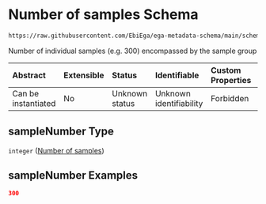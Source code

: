 # Number of samples Schema

```txt
https://raw.githubusercontent.com/EbiEga/ega-metadata-schema/main/schemas/EGA.sample.json#/properties/sampleGrouping/properties/sampleNumber
```

Number of individual samples (e.g. 300) encompassed by the sample group

| Abstract            | Extensible | Status         | Identifiable            | Custom Properties | Additional Properties | Access Restrictions | Defined In                                                                   |
| :------------------ | :--------- | :------------- | :---------------------- | :---------------- | :-------------------- | :------------------ | :--------------------------------------------------------------------------- |
| Can be instantiated | No         | Unknown status | Unknown identifiability | Forbidden         | Allowed               | none                | [EGA.sample.json\*](../../../schemas/EGA.sample.json "open original schema") |

## sampleNumber Type

`integer` ([Number of samples](ega-10-properties-sample-group-descriptor-properties-number-of-samples.md))

## sampleNumber Examples

```json
300
```
